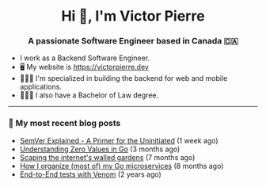 <h1 align="center">Hi 👋, I'm Victor Pierre</h1>
<h3 align="center">A passionate Software Engineer based in Canada 🇨🇦</h3>

- I work as a Backend Software Engineer.
- 🖥 My website is https://victorpierre.dev
- 👨🏻‍💻 I'm specialized in building the backend for web and mobile applications.
- 👨🏻‍⚖️ I also have a Bachelor of Law degree.

---

### 📝 My most recent blog posts

- [SemVer Explained - A Primer for the Uninitiated](https://victorpierre.dev/articles/semver-for-the-uninitiated/) (1 week ago)
- [Understanding Zero Values in Go](https://victorpierre.dev/articles/zero-values-in-go/) (3 months ago)
- [Scaping the internet&#39;s walled gardens](https://victorpierre.dev/articles/scaping-internet-walled-gardens/) (7 months ago)
- [How I organize (most of) my Go microservices](https://victorpierre.dev/articles/my-go-project-organization/) (8 months ago)
- [End-to-End tests with Venom](https://victorpierre.dev/articles/e2e-tests-with-venom/) (2 years ago)
